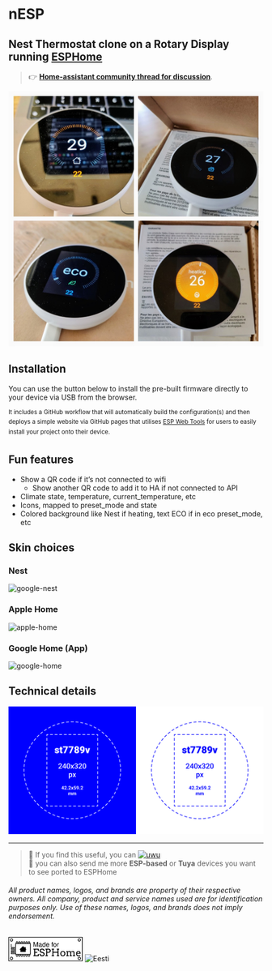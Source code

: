 # nESP
## Nest Thermostat clone on a Rotary Display running [ESPHome](https://esphome.io/)

> 👉 [**Home-assistant community thread for discussion**](https://community.home-assistant.io/t/esphome-nest-thermostat-clone-on-cheap-rotary-display/563296).

![pic](images/pic.jpeg)

## Installation

You can use the button below to install the pre-built firmware directly to your device via USB from the browser.

<esp-web-install-button manifest="./manifest.json"></esp-web-install-button>
<script type="module" src="https://unpkg.com/esp-web-tools@9.1.0/dist/web/install-button.js?module"></script>

<sup> It includes a GitHub workflow that will automatically build the configuration(s) and then deploys a simple 
website via GitHub pages that utilises [ESP Web Tools](https://esphome.github.io/esp-web-tools/) for users to 
easily install your project onto their device. </sup>


## Fun features
* Show a QR code if it’s not connected to wifi
	- Show another QR code to add it to HA if not connected to API
* Climate state, temperature, current_temperature, etc
* Icons, mapped to preset_mode and state
* Colored background like Nest if heating, text ECO if in eco preset_mode, etc

## Skin choices
### Nest
![google-nest](images/google-nest.png)
### Apple Home
![apple-home](images/apple-home.png)
### Google Home (App)
![google-home](images/google-home.png)

## Technical details

![tech](images/tech.png)

_________________

> 💖 If you find this useful, you can [![uwu](https://img.shields.io/github/sponsors/velijv?logo=githubsponsors&label=sponsor%20🫠%20me&style=flat-square&labelColor=rgba(0,0,0,0)&color=rgba(234,74,170,0.5) "for jsut 1 doolar you can lead a por man to fish")](https://github.com/sponsors/velijv) <br>
>  🤝 you can also send me more **ESP-based** or **Tuya** devices you want to see ported to ESPHome

###### All product names, logos, and brands are property of their respective owners. All company, product and service names used are for identification purposes only. Use of these names, logos, and brands does not imply endorsement.

<img alt="ESPHome" src="logos/made-for-esphome.svg" height="48">
<img src="https://veli.ee/northeast/logo?t=coded+in&c=808080&b=03A9F4&t2=%20📟" height="48" alt="Eesti">